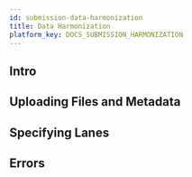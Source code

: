 ```yaml
---
id: submission-data-harmonization
title: Data Harmonization
platform_key: DOCS_SUBMISSION_HARMONIZATION
---
```


## Intro

## Uploading Files and Metadata

## Specifying Lanes

## Errors
